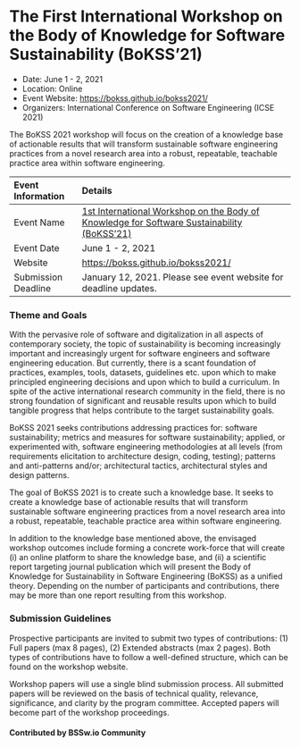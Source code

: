 # The First International Workshop on the Body of Knowledge for Software Sustainability (BoKSS’21)

- Date: June 1 - 2, 2021
- Location: Online
- Event Website: https://bokss.github.io/bokss2021/
- Organizers: International Conference on Software Engineering (ICSE 2021)
			   
<!-- deck text start -->
The BoKSS 2021  workshop will focus on the creation of a knowledge base of actionable results that will transform sustainable software engineering practices from a novel research area into a robust, repeatable, teachable practice area within software engineering.
<!-- deck text end -->

Event Information | Details
:--- | :---			   
Event Name | [1st International Workshop on the Body of Knowledge for Software Sustainability (BoKSS’21)](https://bokss.github.io/bokss2021/)
Event Date | June 1 - 2, 2021
Website | https://bokss.github.io/bokss2021/
Submission Deadline | January 12, 2021. Please see event website for deadline updates.

### Theme and Goals

With the pervasive role of software and digitalization in all aspects of contemporary society, the topic of sustainability is becoming increasingly important and increasingly urgent for software engineers and software engineering education. But currently, there is a scant foundation of practices, examples, tools, datasets, guidelines etc. upon which to make principled engineering decisions and upon which to build a curriculum. In spite of the active international research community in the field, there is no strong foundation of significant and reusable results upon which to build tangible progress that helps contribute to the target sustainability goals.

BoKSS 2021 seeks contributions addressing practices for: software sustainability; metrics and measures for software sustainability; applied, or experimented with, software engineering methodologies at all levels (from requirements elicitation to architecture design, coding, testing); patterns and anti-patterns and/or; architectural tactics, architectural styles and design patterns.

The goal of BoKSS 2021 is to create such a knowledge base. It seeks to create a knowledge base of actionable results that will transform sustainable software engineering practices from a novel research area into a robust, repeatable, teachable practice area within software engineering.

In addition to the knowledge base mentioned above, the envisaged workshop outcomes include forming a concrete work-force that will create (i) an online platform to share the knowledge base, and (ii) a scientific report targeting journal publication which will present the Body of Knowledge for Sustainability in Software Engineering (BoKSS) as a unified theory. Depending on the number of participants and contributions, there may be more than one report resulting from this workshop.

### Submission Guidelines
Prospective participants are invited to submit two types of contributions:  (1) Full papers (max 8 pages), (2) Extended abstracts (max 2 pages). Both types of contributions have to follow a well-defined structure, which can be found on the workshop website.
  
Workshop papers will use a single blind submission process. All submitted papers will be reviewed on the basis of technical quality, relevance, significance, and clarity by the program committee. Accepted papers will become part of the workshop proceedings.


#### Contributed by BSSw.io Community

<!---
Publish: yes
Pinned: no
Topics: conferences and workshops
RSS update: 2020-12-17
--->
